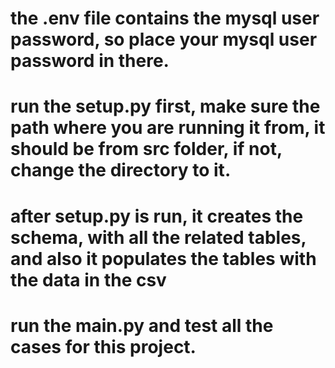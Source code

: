# the .env file contains the mysql user password, so place your mysql user password in there.

# run the setup.py first, make sure the path where you are running it from, it should be from src folder, if not, change the directory to it.
# after setup.py is run, it creates the schema, with all the related tables, and also it populates the tables with the data in the csv

# run the main.py and test all the cases for this project.